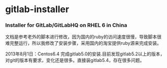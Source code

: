 gitlab-installer
================

### Installer for GitLab/GitLabHQ on RHEL 6 in China ###


文档是参考老外的脚本进行修改，因为国内的ruby的访问速度很慢，导致脚本很难完整运行，所以我修改了安装步骤，采用国内的淘宝提供ruby源来完成安装。

2013年8月1日：Centos6.4 完成gitlab5.0的安装.目前发现gitlab5.2以上的版本，对git的版本有要求，变化还是很多。直接装gitlab5.4，存在很多问题。


